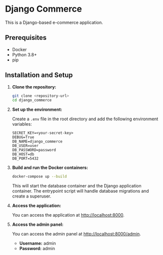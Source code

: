 # Django Commerce

This is a Django-based e-commerce application.

## Prerequisites

- Docker
- Python 3.8+
- pip

## Installation and Setup

1.  **Clone the repository:**

    ```bash
    git clone <repository-url>
    cd django_commerce
    ```

2.  **Set up the environment:**

    Create a `.env` file in the root directory and add the following environment variables:

    ```
    SECRET_KEY=<your-secret-key>
    DEBUG=True
    DB_NAME=django_commerce
    DB_USER=user
    DB_PASSWORD=password
    DB_HOST=db
    DB_PORT=5432
    ```

3.  **Build and run the Docker containers:**

    ```bash
    docker-compose up --build
    ```

    This will start the database container and the Django application container. The entrypoint script will handle database migrations and create a superuser.

4.  **Access the application:**

    You can access the application at [http://localhost:8000](http://localhost:8000).

5.  **Access the admin panel:**

    You can access the admin panel at [http://localhost:8000/admin](http://localhost:8000/admin).

    - **Username:** admin
    - **Password:** admin
